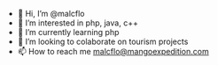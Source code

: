 - 👋 Hi, I’m @malcflo
- 👀 I’m interested in php, java, c++
- 🌱 I’m currently learning php
- 💞️ I’m looking to colaborate on tourism projects
- 📫 How to reach me malcflo@mangoexpedition.com

<!---
malcflo/malcflo is a ✨ special ✨ repository because its `README.md` (this file) appears on your GitHub profile.
You can click the Preview link to take a look at your changes.
--->
